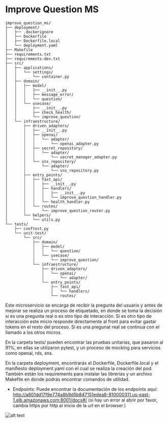 # Improve Question MS

```
improve_question_ms/
├── deployment/
│   ├── .dockerignore
│   ├── Dockerfile
│   ├── Dockerfile.local
│   └── deployment.yaml
├── Makefile
├── requirements.txt
├── requirements-dev.txt
├── src/
│   ├── applications/
│   │   └── settings/
│   │       └── container.py
│   ├── domain/
│   │   ├── model/
│   │   │   ├── __init__.py
│   │   │   ├── message_error/
│   │   │   └── question/
│   │   └── usecase/
│   │       ├── __init__.py
│   │       ├── check_health/
│   │       └── improve_question/
│   └── infraestructure/
│       ├── driven_adapters/
│       │   ├── __init__.py
│       │   ├── openai/
│       │   │   └── adapter/
│       │   │       └── openai_adapter.py
│       │   ├── secret_repository/
│       │   │   └── adapter/
│       │   │       └── secret_manager_adapter.py
│       │   └── sns_repository/
│       │       └── adapter/
│       │           └── sns_repository.py
│       ├── entry_points/
│       │   ├── fast_api/
│       │   │   ├── __init__.py
│       │   │   ├── handlers/
│       │   │   │   ├── __init__.py
│       │   │   │   └── improve_question_handler.py
│       │   │   └── health_handler.py
│       │   └── routes/
│       │       └── improve_question_router.py
│       └── helpers/
│           └── utils.py
└── tests/
    ├── conftest.py
    └── unit-test/
        └── src/
            ├── domain/
            │   ├── model/
            │   │   └── question/
            │   └── usecase/
            │       └── improve_question/
            └── infraestructure/
                ├── driven_adapters/
                │   └── openai/
                │       └── adapter/
                └── entry_points/
                    ├── fast_api/
                    │   └── handlers/
                    └── routes/
```
Este microservicio se encarga de recibir la pregunta del usuario y antes de mejorar se realiza un proceso de etiquetado, en donde se toma la decisión si es una pregunta real o es otro tipo de interacción. Si es otro tipo de interacción este micro responde directamente al front para evitar gastar tokens en el resto del proceso. Si es una pregunat real se continua con el llamado a los otros micros.

En la carpeta tests/ pueden encontrar las pruebas unitarias, que pasaron al 91%, en ellas se utilizaron pytest, y un proceso de mocking para servicios como openai, rds, sns.

En la carpeta deployment, encontrarás el Dockerfile, Dockerfile.local y el manifiesto deployment.yaml con el cual se realiza la creación del pod. También están los requirements para instalar las librerías y un archivo Makefile en donde podrás encontrar comandos de utilidad.

- Endpoints: Puede encontrar la documentación de los endpoints aquí: http://a801dd17f9e774a8b9d5b847151edea8-810000311.us-east-1.elb.amazonaws.com:8001/docs#/ (si hay un error al abrir por favor, cambia https por http al inicio de la url en el browser.)

![alt text](imagenes/image-2.png)